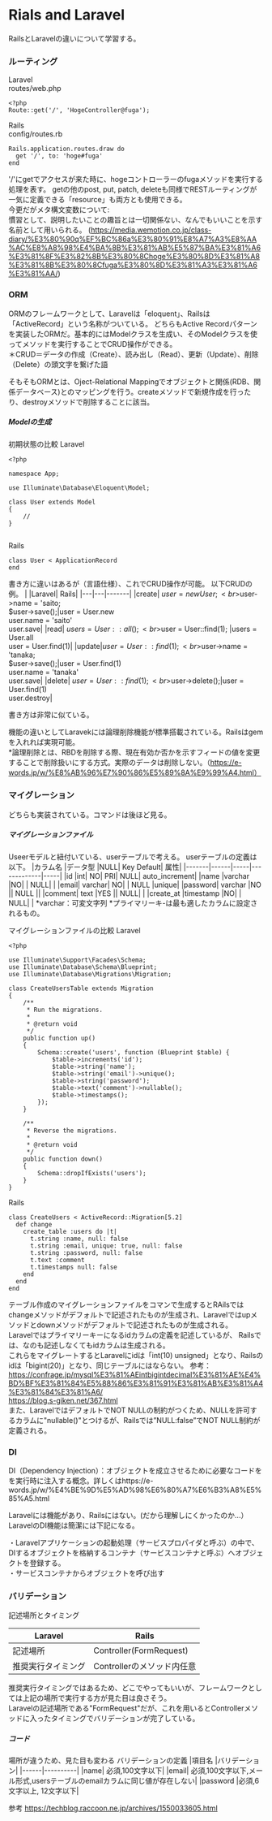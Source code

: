 # Rials and Laravel

RailsとLaravelの違いについて学習する。

### ルーティング
Laravel<br>
routes/web.php
```
<?php
Route::get('/', 'HogeController@fuga');
```
Rails<br>
config/routes.rb
```
Rails.application.routes.draw do
  get '/', to: 'hoge#fuga'
end
```
'/'にgetでアクセスが来た時に、hogeコントローラーのfugaメソッドを実行する処理を表す。
getの他のpost, put, patch, deleteも同様でRESTルーティングが一気に定義できる「resource」も両方とも使用できる。
<br>
今更だがメタ構文変数について:<br>
慣習として、説明したいことの趣旨とは一切関係ない、なんでもいいことを示す名前として用いられる。
(https://media.wemotion.co.jp/class-diary/%E3%80%90q%EF%BC%86a%E3%80%91%E8%A7%A3%E8%AA%AC%E8%A8%98%E4%BA%8B%E3%81%AB%E5%87%BA%E3%81%A6%E3%81%8F%E3%82%8B%E3%80%8Choge%E3%80%8D%E3%81%A8%E3%81%8B%E3%80%8Cfuga%E3%80%8D%E3%81%A3%E3%81%A6%E3%81%AA/)

### ORM

ORMのフレームワークとして、Laravelは「eloquent」、Railsは「ActiveRecord」という名称がついている。
どちらもActive Recordパターンを実装したORMだ。基本的にはModelクラスを生成い、そのModelクラスを使ってメソッドを実行することでCRUD操作ができる。<br>
＊CRUD＝データの作成（Create）、読み出し（Read）、更新（Update）、削除（Delete）の頭文字を繋げた語<br>

そもそもORMとは、Oject-Relational Mappingでオブジェクトと関係(RDB、関係データベース)とのマッピングを行う。createメソッドで新規作成を行ったり、destroyメソッドで削除することに該当。

##### Modelの生成

初期状態の比較
Laravel
```
<?php
 
namespace App;
 
use Illuminate\Database\Eloquent\Model;
 
class User extends Model
{
    //
}
 
```
Rails
```
class User < ApplicationRecord
end
```
書き方に違いはあるが（言語仕様）、これでCRUD操作が可能。
以下CRUDの例。
|	|Laravel|	Rails|
|---|---|-------|
|create|	$user = new User;<br>$user->name = 'saito;<br>$user->save();|user = User.new<br>user.name = 'saito'<br>user.save|
|read|	$users = User::all();<br>$user = User::find(1);	|users = User.all<br>user = User.find(1)|
|update|$user = User::find(1);<br>$user->name = 'tanaka;<br>$user->save();|user = User.find(1)<br>user.name = 'tanaka'<br>user.save|
|delete|	$user = User::find(1);<br>$user->delete();|user = User.find(1)<br>user.destroy|

書き方は非常に似ている。

機能の違いとしてLaravekには論理削除機能が標準搭載されている。Railsはgemを入れれば実現可能。<br>
*論理削除とは、RBDを削除する際、現在有効か否かを示すフィードの値を変更することで削除扱いにする方式。実際のデータは削除しない。（https://e-words.jp/w/%E8%AB%96%E7%90%86%E5%89%8A%E9%99%A4.html）

 ### マイグレーション
 
 どちらも実装されている。コマンドは後ほど見る。
 
 ##### マイグレーションファイル
Useerモデルと紐付いている、userテーブルで考える。
userテーブルの定義は以下。
|カラム名	|データ型	|NULL|	Key	Default|	属性|
|-------|------|-----|-------------|-----|
|id	|int|	NO|	PRI|	NULL|	auto_increment|
|name	|varchar	|NO|	|	NULL|	|
|email|	varchar|	NO|	|	NULL	|unique|
|password|	varchar	|NO	||	NULL	||
|comment|	text	|YES	||	NULL|	|
|create_at	|timestamp	|NO|	|	NULL|	|
*varchar：可変文字列
*プライマリーキ-は最も適したカラムに設定されるもの。<br>


マイグレーションファイルの比較
Laravel
```
<?php
 
use Illuminate\Support\Facades\Schema;
use Illuminate\Database\Schema\Blueprint;
use Illuminate\Database\Migrations\Migration;
 
class CreateUsersTable extends Migration
{
    /**
     * Run the migrations.
     *
     * @return void
     */
    public function up()
    {
        Schema::create('users', function (Blueprint $table) {
            $table->increments('id');
            $table->string('name');
            $table->string('email')->unique();
            $table->string('password');
            $table->text('comment')->nullable();
            $table->timestamps();
        });
    }
 
    /**
     * Reverse the migrations.
     *
     * @return void
     */
    public function down()
    {
        Schema::dropIfExists('users');
    }
}
```
Rails
```
class CreateUsers < ActiveRecord::Migration[5.2]
  def change
    create_table :users do |t|
      t.string :name, null: false
      t.string :email, unique: true, null: false
      t.string :password, null: false
      t.text :comment
      t.timestamps null: false
    end
  end
end
```

テーブル作成のマイグレーションファイルをコマンで生成するとRAilsではchangeメソッドがデフォルトで記述されたものが生成され、Laravelではupメソッドとdownメソッドがデフォルトで記述されたものが生成される。<br>
Laravelではプライマリーキーになるidカラムの定義を記述しているが、 Railsでは、なのも記述しなくてもidカラムは生成される。<br>
これらをマイグレートするとLaravelにidは「int(10) unsigned」となり、Railsのidは「bigint(20)」となり、同じテーブルにはならない。
参考：https://confrage.jp/mysql%E3%81%AEintbigintdecimal%E3%81%AE%E4%BD%BF%E3%81%84%E5%88%86%E3%81%91%E3%81%AB%E3%81%A4%E3%81%84%E3%81%A6/ <br>
https://blog.s-giken.net/367.html
<br>
また、LaravelではデフォルトでNOT NULLの制約がつくため、NULLを許可するカラムに"nullable()"とつけるが、Railsでは”NULL:false”でNOT NULL制約が定義される。

### DI
DI（Dependency Injection）：オブジェクトを成立させるために必要なコードをを実行時に注入する概念。詳しくはhttps://e-words.jp/w/%E4%BE%9D%E5%AD%98%E6%80%A7%E6%B3%A8%E5%85%A5.html <br>

Laravelには機能があり、Railsにはない。(だから理解しにくかったのか...）
LaravelのDI機能は簡潔には下記になる。<br>

・Laravelアプリケーションの起動処理（サービスプロパイダと呼ぶ）の中で、DIするオブジェクトを格納するコンテナ（サービスコンテナと呼ぶ）へオブジェクトを登録する。<br>
・サービスコンテナからオブジェクトを呼び出す

### バリデーション

記述場所とタイミング

|Laravel	|Rails|
|-------|-------|
|記述場所	|Controller(FormRequest)	|Model|
|推奨実行タイミング	|Controllerのメソッド内任意	|Modelのcreateやsave,updateの実行時|

推奨実行タイミングではあるため、どこでやってもいいが、フレームワークとしては上記の場所で実行する方が見た目は良さそう。<br>
Laravelの記述場所である"FormRequest"だが、これを用いるとControllerメソッドに入ったタイミングでバリデーションが完了している。

##### コード
場所が違うため、見た目も変わる
バリデーションの定義
|項目名	|バリデーション|
|------|----------|
|name|	必須,100文字以下|
|email|	必須,100文字以下,メール形式,usersテーブルのemailカラムに同じ値が存在しない|
|password	|必須,6文字以上, 12文字以下|










参考
https://techblog.raccoon.ne.jp/archives/1550033605.html

